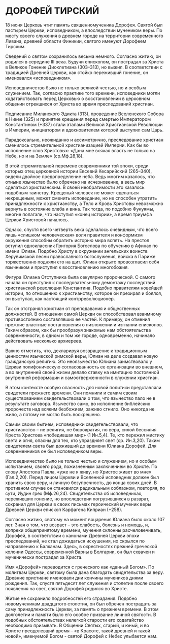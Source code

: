 # ДОРОФЕЙ ТИРСКИЙ

18 июня Церковь чтит память священномученика Дорофея. Святой был пастырем Церкви, исповедником, а впоследствии мучеником веры. По месту своего служения в древнем городе на территории современного Ливана, древней области Финикии, святого именуют Дорофеем Тирским.

Сведений о святом сохранилось весьма немного. Согласно житию, он родился в середине III века. Будучи епископом, он пострадал за Христа в Великое Гонение Диоклетиана (303–313), но выжил. В соответствии с традицией Древней Церкви, как стойко переживший гонение, он именовался «исповедником».

Исповедничество было не только великой честью, но и особым служением. Так, согласно практике того времени, исповедники могли ходатайствовать перед Церковью о восстановлении в церковном общении отрекшихся от Христа во время преследований христиан.

Подписание Миланского Эдикта (313), проведение Вселенского Собора в Никее (325) и принятие крещения перед смертью Императором Константином (+337) стали этапами Великой Христианской Революции в Империи, инициатором и вдохновителем которой выступил сам Царь.

Парадоксально, неожиданно и ассиметрично, преследование христиан сменилось стремительной христианизацией Империи. Как бы во исполнение слов Христовых: «Дана мне всякая власть не только на Небе, но и на Земле» (ср.Мф.28,18).

В этой стремительной перемене современники той эпохи, среди которых отец церковной истории Евсевий Кесарийский (265–340), видели двойное предопределение неба. Ведь многим казалось, что отныне язычество было обречено на исчезновение, а весь мир сделаться христианским. В своей необратимости это казалось подобным таинству. Крещеный человек не может сделаться некрещеным, может сменить исповедание, но не способен утратить принадлежности к христианству, а Тело и Кровь Христовы невозможно вернуть в состояние хлеба и вина. Так тогда, по подобию Фукуямы, многие полагали, что наступил «конец истории», а время триумфа Церкви Христовой началось.

Однако, спустя всего четверть века сделалось очевидным, что всего лишь «слишком человеческая» воля правителя и конформизм окружения способны обратить историю мира вспять. На престол вступил одноклассник Григория Богослова по обучению в Афинах по имени Юлиан. Подобно Христу в окружении ангельских воинств Херувимской песни православного богослужения, войска в Париже торжественно подняли его на щит. Юлиан открыто провозгласил себя язычником и приступил к восстановлению многобожия.

Фигура Юлиана Отступника была секулярно пророческой. С самого начала он преступил к последовательному демонтажу последствий христианской революции Константина. Подобно правителям новейшей истории, по отношению к христианству, которое он презирал и боялся, он выступал, как настоящий контрреволюционер.

Так он отстранял христиан от преподавания и общественных должностей. В отношении самой Церкви он способствовал взаимному противостоянию составлявших ее частей. К примеру, он отменил прежние властные постановления о низложении и изгнании епископов. Таким образом, как бы прообразуя знакомые нам обстоятельства современности, в одном и том же городе, одновременно, начинало действовать несколько архиереев.

Важно отметить, что, декларируя возвращение к традиционным ценностям языческой римской веры, Юлиан на деле создавал новую гражданскую религию. Это неоязычество Юлиана заимствовало у Церкви полифоническую согласованность ее организации во внешнем, а во внутренней своей жизни делало ставку на имитацию постоянной внутренней реформации и самоотверженности в служении христиан.

В этом контексте особую опасность для новой политики представляли свидетели прежнего времени. Они помнили и самим своим существованием свидетельствовали о том, что язычество пало не в результате заговора. Язычество само, во исполнение библейских пророчеств над всяким безбожием, заживо сгнило. Оно никогда не жило, а потому не могло быть воскрешено.

Самим своим бытием, исповедники свидетельствовали, что христианство – не религия, не бюрократия, но вера, силой бессилия Креста Христова «победившая мир» (1 Ин.5,4). Те, кто пережил мистику света и огня, опасны для тех, кто упраздняет свет (ср. Ин.3,20). Таким свидетелем света был доживший до времени Юлиана Дорофей. Для современников он был исповедником веры.

Исповедничество было не только честью и служением, но и особым испытанием, своего рода, пожизненным заключением во Христе. По слову Апостола Павла, «уже не я живу, но Христос живет во мне» (Гал.2,20). Перед лицом Церкви и Вселенной исповедник должен был хранить свою веру, и личную безупречность, до конца своих дней. В противном случае он становился радикальным соблазном, повторяя, по сути, Иудин грех (Мф.26,24). Свидетельства об исповедниках, переживших гонение, но впоследствии погрузившихся в разврат, сохранил для Церкви в своих письмах героический мученик веры Древней Церкви епископ Карфагена Киприан (+258).

Согласно житию, святому на момент воцарения Юлиана было около 107 лет. Зная о том, что возраст – это слабость, болезнь и немощь, и, вопреки общепринятому времени, мучения склонны расчеловечивать, Дорофей, в соответствии с канонами Древней Церкви эпохи преследований, не стал дожидаться искушения, но скрылся по направлению к Балканам. Здесь, в окрестностях прежней греческой колонии Одессы, современной Варны в Болгарии, он был схвачен и мученически пострадал за Христа.

Имя «Дорофей» переводится с греческого как «данный Богом». По молитвам Церкви, святому была дана благодать свидетельства за веру. Древние христиане именовали дни кончины мучеников днями рождения. Так, спустя пятьдесят лет служения и столетие после своего появления на свет, святой Дорофей родился во Христе.

Житие не сохранило подробностей его страдания. Подобно новомученикам двадцатого столетия, он был обречен пострадать за саму принадлежность Церкви, за память о прежнем времени. В этом долголетии и памяти было его особое призвание личной святости. В подобных обстоятельствах нелегкой старости его ходатайство необходимо призывать. В Общении Святых, старый, и юный, и во Христе преодолевший время – «в Красоте, такой древней и такой новой», именуемой Богом - святой Дорофей с Небес улыбается нам.
